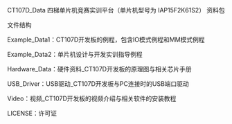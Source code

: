 CT107D_Data
四梯单片机竞赛实训平台（单片机型号为 IAP15F2K61S2） 资料包

文件结构

  Example_Data1：CT107D开发板的例程，包含IO模式例程和MM模式例程

  Example_Data2：单片机设计与开发实训指导例程

  Hardware_Data：硬件资料_CT107D开发板的原理图与相关芯片手册

  USB_Driver：USB驱动_CT107D开发板与PC连接时的USB端口驱动

  Video：视频_CT107D开发板的视频介绍与相关软件的安装教程

  LICENSE：许可证
